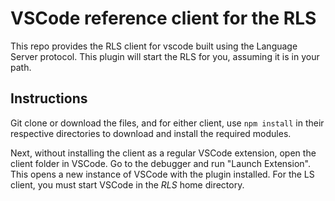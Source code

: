 # VSCode reference client for the RLS

This repo provides the RLS client for vscode built using the Language 
Server protocol. This plugin will start the RLS for you, assuming it is in 
your path.

## Instructions

Git clone or download the files, and for either client, use `npm install` in
their respective directories to download and install the required modules. 

Next, without installing the client as a regular VSCode extension, open the
client folder in VSCode. Go to the debugger and run "Launch Extension". This
opens a new instance of VSCode with the plugin installed. For the LS client,
you must start VSCode in the *RLS* home directory.

